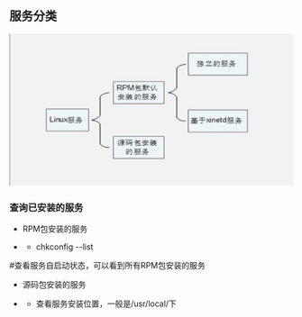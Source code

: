 ## 服务分类

![image-20210720173928359](第八章-服务管理.assets/image-20210720173928359.png)	



### 查询已安装的服务

-   RPM包安装的服务 

-   -   chkconfig  --list 

\#查看服务自启动状态，可以看到所有RPM包安装的服务  

-   源码包安装的服务 

-   -   查看服务安装位置，一般是/usr/local/下